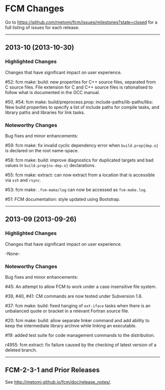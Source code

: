# FCM Changes

Go to https://github.com/metomi/fcm/issues/milestones?state=closed
for a full listing of issues for each release.

--------------------------------------------------------------------------------

## 2013-10 (2013-10-30)

### Highlighted Changes

Changes that have significant impact on user experience.

\#52: fcm make: build: new properties for C++ source files, separated from
C source files. File extension for C and C++ source files is rationalised to
follow what is documented in the GCC manual.

\#50, \#54: fcm make: build/preprocess.prop: include-paths/lib-paths/libs:
New build properties to specify a list of include paths for compile
tasks, and library paths and libraries for link tasks.

### Noteworthy Changes

Bug fixes and minor enhancements:

\#59: fcm make: fix invalid cyclic dependency error when `build.prop{dep.o}` is
declared on the root name-space.

\#58: fcm make: build: improve diagnostics for duplicated targets and bad values
in `build.prop{ns-dep.o}` declarations.

\#55: fcm make: extract: can now extract from a location that is accessible via
`ssh` and `rsync`.

\#53: fcm make: `.fcm-make/log` can now be accessed as `fcm-make.log`.

\#51: FCM documentation: style updated using Bootstrap.

--------------------------------------------------------------------------------

## 2013-09 (2013-09-26)

### Highlighted Changes

Changes that have significant impact on user experience.

-None-

### Noteworthy Changes

Bug fixes and minor enhancements:

\#45: An attempt to allow FCM to work under a case insensitive file system.

\#39, #40, #41: CM commands are now tested under Subversion 1.8.

\#37: fcm make: build: fixed hanging of `ext-iface` tasks when there is an
unbalanced quote or bracket in a relevant Fortran source file.

\#20: fcm make: build: allow separate linker command and add ability to keep
the intermediate library archive while linking an executable.

\#19: added test suite for code management commands to the distribution.

r4955: fcm extract: fix failure caused by the checking of latest version of a
deleted branch.

--------------------------------------------------------------------------------

## FCM-2-3-1 and Prior Releases

See <http://metomi.github.io/fcm/doc/release_notes/>.
